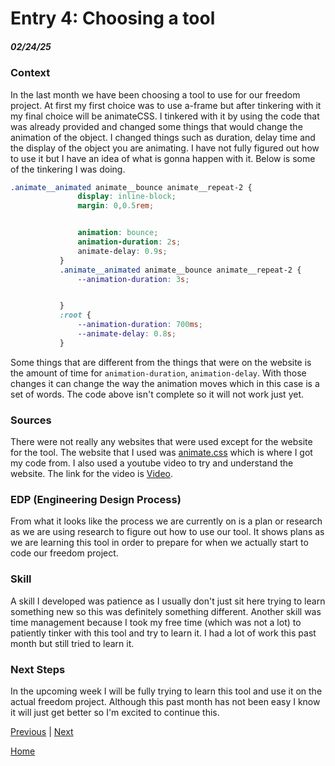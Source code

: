 # Entry 4: Choosing a tool
##### 02/24/25


### Context
In the last month we have been choosing a tool to use for our freedom project. At first my first choice was to use a-frame but after tinkering with it my final choice will be animateCSS. I tinkered with it by using the code that was already provided and changed some things that would change the animation of the object. I changed things such as duration, delay time and the display of the object you are animating. I have not fully figured out how to use it but I have an idea of what is gonna happen with it. Below is some of the tinkering I was doing.


``` CSS
.animate__animated animate__bounce animate__repeat-2 {
               display: inline-block;
               margin: 0,0.5rem;


               animation: bounce;
               animation-duration: 2s;
               animate-delay: 0.9s;
           }
           .animate__animated animate__bounce animate__repeat-2 {
               --animation-duration: 3s;


           }
           :root {
               --animation-duration: 700ms;
               --animate-delay: 0.8s;
           }
```
Some things that are different from the things that were on the website is the amount of time for `animation-duration`, `animation-delay`. With those changes it can change the way the animation moves which in this case is a set of words. The code above isn't complete so it will not work just yet.


### Sources
There were not really any websites that were used except for the website for the tool. The website that I used was [animate.css](https://animate.style/#best-practices) which is where I got my code from. I also used a youtube video to try and understand the website. The link for the video is [Video](https://www.youtube.com/watch?v=VzbBcVRquYA).


### EDP (Engineering Design Process)
From what it looks like the process we are currently on is a plan or research as we are using research to figure out how to use our tool. It shows plans as we are learning this tool in order to prepare for when we actually start to code our freedom project.


### Skill
A skill I developed was patience as I usually don't just sit here trying to learn something new so this was definitely something different. Another skill was time management because I took my free time (which was not a lot) to patiently tinker with this tool and try to learn it. I had a lot of work this past month but still tried to learn it.


### Next Steps
In the upcoming week I will be fully trying to learn this tool and use it on the actual freedom project. Although this past month has not been easy I know it will just get better so I'm excited to continue this.

[Previous](entry03.md) | [Next](entry05.md)


[Home](../README.md)





